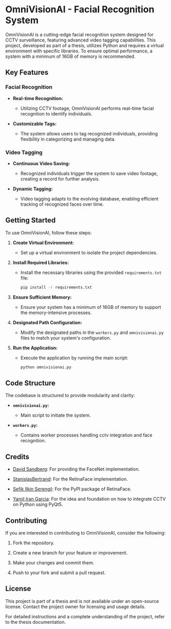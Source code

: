 # OmniVisionAI - Facial Recognition System

OmniVisionAI is a cutting-edge facial recognition system designed for CCTV surveillance, featuring advanced video tagging capabilities. This project, developed as part of a thesis, utilizes Python and requires a virtual environment with specific libraries. To ensure optimal performance, a system with a minimum of 16GB of memory is recommended.

## Key Features

### Facial Recognition

- **Real-time Recognition:**
  - Utilizing CCTV footage, OmniVisionAI performs real-time facial recognition to identify individuals.

- **Customizable Tags:**
  - The system allows users to tag recognized individuals, providing flexibility in categorizing and managing data.

### Video Tagging

- **Continuous Video Saving:**
  - Recognized individuals trigger the system to save video footage, creating a record for further analysis.

- **Dynamic Tagging:**
  - Video tagging adapts to the evolving database, enabling efficient tracking of recognized faces over time.

## Getting Started

To use OmniVisionAI, follow these steps:

1. **Create Virtual Environment:**
   - Set up a virtual environment to isolate the project dependencies.

2. **Install Required Libraries:**
   - Install the necessary libraries using the provided `requirements.txt` file:

     ```bash
     pip install -r requirements.txt
     ```

3. **Ensure Sufficient Memory:**
   - Ensure your system has a minimum of 16GB of memory to support the memory-intensive processes.

4. **Designated Path Configuration:**
   - Modify the designated paths in the `workers.py` and `omnivisionai.py` files to match your system's configuration.

5. **Run the Application:**
   - Execute the application by running the main script:

     ```bash
     python omnivisionai.py
     ```

## Code Structure

The codebase is structured to provide modularity and clarity:

- **`omnivisionai.py`:**
  - Main script to initiate the system.

- **`workers.py`:**
  - Contains worker processes handling cctv integration and face recognition.

## Credits

- [David Sandberg](https://github.com/davidsandberg/facenet): For providing the FaceNet implementation.

- [StanislasBertrand](https://github.com/StanislasBertrand/RetinaFace): For the RetinaFace implementation.

- [Sefik Ilkin Serengil](https://pypi.org/project/retinaface-pytorch/): For the PyPI package of RetinaFace.

- [Yamil Iran Garcia](https://github.com/ygar13/CCTV-GUI): For the idea and foundation on how to integrate CCTV on Python using PyQt5.

## Contributing

If you are interested in contributing to OmniVisionAI, consider the following:

1. Fork the repository.

2. Create a new branch for your feature or improvement.

3. Make your changes and commit them.

4. Push to your fork and submit a pull request.

## License

This project is part of a thesis and is not available under an open-source license. Contact the project owner for licensing and usage details.

For detailed instructions and a complete understanding of the project, refer to the thesis documentation.

